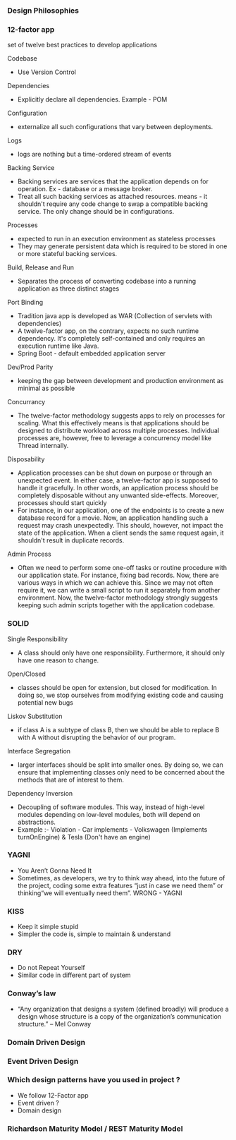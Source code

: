 ### Design Philosophies 

### 12-factor app
set of twelve best practices to develop applications

Codebase 
- Use Version Control

Dependencies
- Explicitly declare all dependencies. Example - POM

Configuration 
- externalize all such configurations that vary between deployments. 

Logs
- logs are nothing but a time-ordered stream of events

Backing Service
- Backing services are services that the application depends on for operation. Ex - database or a message broker. 
- Treat all such backing services as attached resources. means - it shouldn't require any code change to swap a compatible backing service. The only change should be in configurations.

Processes
-  expected to run in an execution environment as stateless processes
-  They may generate persistent data which is required to be stored in one or more stateful backing services.

Build, Release and Run
- Separates the process of converting codebase into a running application as three distinct stages

Port Binding 
- Tradition java app is developed as WAR (Collection of servlets with dependencies)
- A twelve-factor app, on the contrary, expects no such runtime dependency. It's completely self-contained and only requires an execution runtime like Java.
- Spring Boot - default embedded application server

Dev/Prod Parity
- keeping the gap between development and production environment as minimal as possible

Concurrancy 
- The twelve-factor methodology suggests apps to rely on processes for scaling. What this effectively means is that applications should be designed to distribute workload across multiple processes. Individual processes are, however, free to leverage a concurrency model like Thread internally.

Disposability
- Application processes can be shut down on purpose or through an unexpected event. In either case, a twelve-factor app is supposed to handle it gracefully. In other words, an application process should be completely disposable without any unwanted side-effects. Moreover, processes should start quickly
- For instance, in our application, one of the endpoints is to create a new database record for a movie. Now, an application handling such a request may crash unexpectedly. This should, however, not impact the state of the application. When a client sends the same request again, it shouldn't result in duplicate records.



Admin Process
- Often we need to perform some one-off tasks or routine procedure with our application state. For instance, fixing bad records. Now, there are various ways in which we can achieve this. Since we may not often require it, we can write a small script to run it separately from another environment.
Now, the twelve-factor methodology strongly suggests keeping such admin scripts together with the application codebase. 
 
     
### SOLID
Single Responsibility
- A class should only have one responsibility. Furthermore, it should only have one reason to change.

Open/Closed
- classes should be open for extension, but closed for modification. In doing so, we stop ourselves from modifying existing code and causing potential new bugs

Liskov Substitution
-  if class A is a subtype of class B, then we should be able to replace B with A without disrupting the behavior of our program.

Interface Segregation
- larger interfaces should be split into smaller ones. By doing so, we can ensure that implementing classes only need to be concerned about the methods that are of interest to them.

Dependency Inversion
- Decoupling of software modules. This way, instead of high-level modules depending on low-level modules, both will depend on abstractions.
- Example :- Violation - Car implements - Volkswagen (Implements turnOnEngine) & Tesla (Don't have an engine)

### YAGNI
- You Aren’t Gonna Need It
- Sometimes, as developers, we try to think way ahead, into the future of the project, coding some extra features “just in case we need them” or thinking“we will eventually need them”. WRONG - YAGNI 

### KISS
- Keep it simple stupid
- Simpler the code is, simple to maintain & understand 

### DRY
- Do not Repeat Yourself
- Similar code in different part of system

### Conway’s law
- “Any organization that designs a system (defined broadly) will produce a design whose structure is a copy of the organization’s communication structure.” – Mel Conway

### Domain Driven Design
### Event Driven Design

### Which design patterns have you used in project ?
- We follow 12-Factor app
- Event driven ?
- Domain design 

### Richardson Maturity Model / REST Maturity Model



